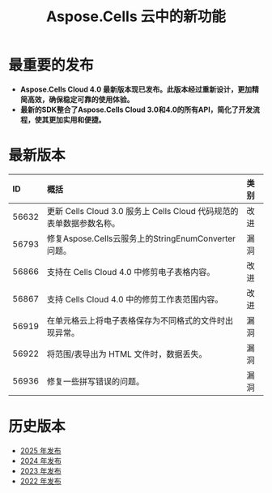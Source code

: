 ﻿---
title: Aspose.Cells 云中的新功能
second_title: Documen
linktitle: 有什么
type: docs
weight: 9
url: /zh/new-features/
aliases: [/what-s-new-in-aspose-cells-cloud/]
keywords: What's new in aspose cells cloud. Microsoft Office Excel, Open Office Spreadsheet, CSV, PDF
description: 本页介绍了最近版本中引入的最有趣的新 Aspose.Cells 云功能
kwords: Excel、Office 云、REST API、电子表格、PDF、CSV、Json、Markdown、Aspose.Cells 云中的新功能
---
# 最重要的发布

- **Aspose.Cells Cloud 4.0 最新版本现已发布。此版本经过重新设计，更加精简高效，确保稳定可靠的使用体验。**
- **最新的SDK整合了Aspose.Cells Cloud 3.0和4.0的所有API，简化了开发流程，使其更加实用和便捷。**

# 最新版本

|**ID**|**概括**|**类别**|
|:- |:- |:- |
|56632 |更新 Cells Cloud 3.0 服务上 Cells Cloud 代码规范的表单数据参数名称。|改进|
|56793 |修复Aspose.Cells云服务上的StringEnumConverter问题。|漏洞|
|56866 |支持在 Cells Cloud 4.0 中修剪电子表格内容。|改进|
|56867 |支持 Cells Cloud 4.0 中的修剪工作表范围内容。|改进|
|56919 |在单元格云上将电子表格保存为不同格式的文件时出现异常。|漏洞|
|56922 |将范围/表导出为 HTML 文件时，数据丢失。|漏洞|
|56936 |修复一些拼写错误的问题。|漏洞|

# 历史版本

- [2025 年发布](/cells/zh/new-features/2025/)
- [2024 年发布](/cells/zh/new-features/2024/)
- [2023 年发布](/cells/zh/new-features/2023/)
- [2022 年发布](/cells/zh/new-features/2022/)
